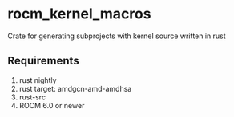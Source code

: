 # rocm_kernel_macros

Crate for generating subprojects with kernel source written in rust

## Requirements

1. rust nightly
2. rust target: amdgcn-amd-amdhsa
3. rust-src
4. ROCM 6.0 or newer